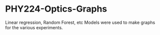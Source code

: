 # PHY224-Optics-Graphs
Linear regression, Random Forest, etc  Models were used to make graphs for the various experiments.
